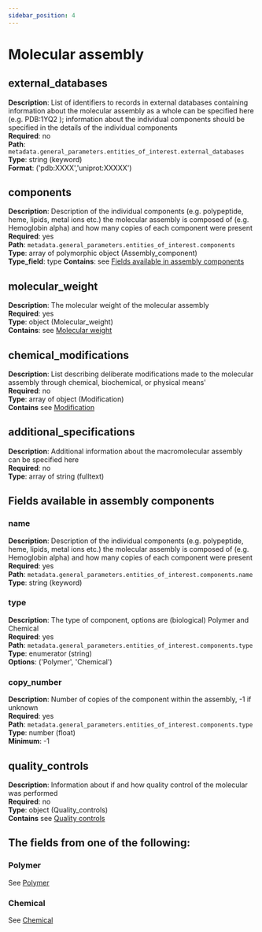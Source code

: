 ```yaml
---
sidebar_position: 4
---
```

# Molecular assembly

## external_databases

**Description**: List of identifiers to records in external databases containing information about the molecular assembly as a whole can be specified here (e.g. PDB:1YQ2 ); information about the individual components should be specified in the details of the individual components <br/>
**Required**: no <br/>
**Path**: `metadata.general_parameters.entities_of_interest.external_databases` <br/>
**Type**: string (keyword) <br/>
**Format**: ('pdb:XXXX','uniprot:XXXXX')

## components

**Description**: Description of the individual components (e.g. polypeptide, heme, lipids, metal ions etc.) the molecular assembly is composed of (e.g. Hemoglobin alpha) and how many copies of each component were present <br/>
**Required**: yes <br/>
**Path**: `metadata.general_parameters.entities_of_interest.components` <br/>
**Type**: array of polymorphic object (Assembly_component) <br/>
**Type_field**: type
**Contains**: see [Fields available in assembly components](#fields-available-in-assembly-components)


## molecular_weight

**Description**: The molecular weight of the molecular assembly<br/>
**Required**: yes <br/>
**Type**: object (Molecular_weight) <br/>
**Contains**: see [Molecular weight](molecular_weight.md)

## chemical_modifications

**Description**: List describing deliberate modifications made to the molecular assembly through chemical, biochemical, or physical means'<br/>
**Required**: no <br/>
**Type**: array of object (Modification)  <br/>
**Contains** see [Modification](modification.md)


## additional_specifications

**Description**: Additional information about the macromolecular assembly can be specified here<br/>
**Required**: no <br/>
**Type**: array of string (fulltext) <br/>


## Fields available in assembly components

### name

**Description**: Description of the individual components (e.g. polypeptide, heme, lipids, metal ions etc.) the molecular assembly is composed of (e.g. Hemoglobin alpha) and how many copies of each component were present <br/>
**Required**: yes <br/>
**Path**: `metadata.general_parameters.entities_of_interest.components.name` <br/>
**Type**: string (keyword) <br/>

### type

**Description**: The type of component, options are (biological) Polymer and Chemical <br/>
**Required**: yes <br/>
**Path**: `metadata.general_parameters.entities_of_interest.components.type` <br/>
**Type**: enumerator (string) <br/>
**Options**: ('Polymer', 'Chemical')

### copy_number

**Description**: Number of copies of the component within the assembly, -1 if unknown <br/>
**Required**: yes <br/>
**Path**: `metadata.general_parameters.entities_of_interest.components.type` <br/>
**Type**: number (float) <br/>
**Minimum**: -1 <br/>

## quality_controls

**Description**: Information about if and how quality control of the molecular was performed<br/>
**Required**: no <br/>
**Type**: object (Quality_controls) <br/>
**Contains** see [Quality controls](quality_controls.md)

## The fields from one of the following:

### Polymer

See [Polymer](polymer.md)

### Chemical

See [Chemical](chemical.md)
